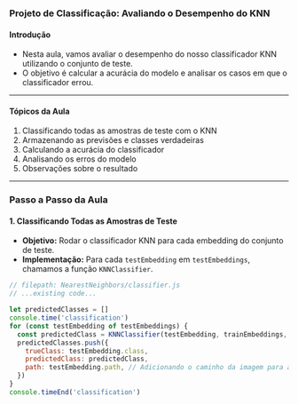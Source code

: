 ### **Projeto de Classificação: Avaliando o Desempenho do KNN**

#### Introdução

- Nesta aula, vamos avaliar o desempenho do nosso classificador KNN utilizando o conjunto de teste.
- O objetivo é calcular a acurácia do modelo e analisar os casos em que o classificador errou.

---

#### Tópicos da Aula

1. Classificando todas as amostras de teste com o KNN
2. Armazenando as previsões e classes verdadeiras
3. Calculando a acurácia do classificador
4. Analisando os erros do modelo
5. Observações sobre o resultado

---

### Passo a Passo da Aula

#### 1. Classificando Todas as Amostras de Teste

- **Objetivo:** Rodar o classificador KNN para cada embedding do conjunto de teste.
- **Implementação:** Para cada `testEmbedding` em `testEmbeddings`, chamamos a função `KNNClassifier`.

```javascript
// filepath: NearestNeighbors/classifier.js
// ...existing code...

let predictedClasses = []
console.time('classification')
for (const testEmbedding of testEmbeddings) {
  const predictedClass = KNNClassifier(testEmbedding, trainEmbeddings, 5)
  predictedClasses.push({
    trueClass: testEmbedding.class,
    predictedClass: predictedClass,
    path: testEmbedding.path, // Adicionando o caminho da imagem para análise posterior
  })
}
console.timeEnd('classification')
```
